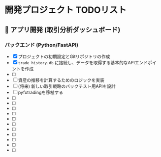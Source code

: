 # 開発プロジェクト TODOリスト

## 🚀 アプリ開発 (取引分析ダッシュボード)

### バックエンド (Python/FastAPI)
- [x] プロジェクトの初期設定とGitリポジトリの作成
- [X] `trade_history.db` に接続し、データを取得する基本的なAPIエンドポイントを作成
- [ ] 
- [ ] 資産の推移を計算するためのロジックを実装
- [ ] (将来) 新しい取引戦略のバックテスト用APIを設計
- [ ] pyfxtradingを移植する
- [ ] 
- [ ] 
- [ ] 
- [ ] 
- [ ] 
- [ ] 
- [ ] 
- [ ] 
- [ ] 
- [ ] 
- [ ] 
